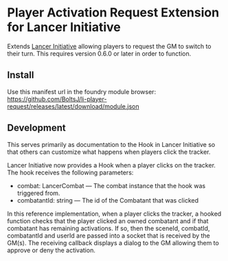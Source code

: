 # Player Activation Request Extension for Lancer Initiative

Extends [Lancer Initiative](https://github.com/BoltsJ/lancer-initiative) allowing players to request the GM to switch to their turn. This requires version 0.6.0 or later in order to function.

## Install

Use this manifest url in the foundry module browser: https://github.com/BoltsJ/li-player-request/releases/latest/download/module.json

## Development

This serves primarily as documentation to the Hook in Lancer Initiative so that others can customize what happens when players click the tracker.

Lancer Initiative now provides a Hook when a player clicks on the tracker. The hook receives the following parameters:

* combat: LancerCombat — The combat instance that the hook was triggered from.
* combatantId: string — The id of the Combatant that was clicked

In this reference implementation, when a player clicks the tracker, a hooked function checks that the player clicked an owned combatant and if that combatant has remaining activations. If so, then  the sceneId, combatId, combatantId and userId are passed into a socket that is received by the GM(s). The receiving callback displays a dialog to the GM allowing them to approve or deny the activation.
